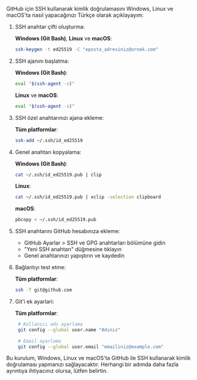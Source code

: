GitHub için SSH kullanarak kimlik doğrulamasını Windows, Linux ve macOS'ta nasıl yapacağınızı Türkçe olarak açıklayayım:

1. SSH anahtar çifti oluşturma:

   **Windows (Git Bash)**, **Linux** ve **macOS**:
   ```bash
   ssh-keygen -t ed25519 -C "eposta_adresiniz@ornek.com"
   ```

2. SSH ajanını başlatma:

   **Windows (Git Bash)**:
   ```bash
   eval "$(ssh-agent -s)"
   ```

   **Linux** ve **macOS**:
   ```bash
   eval "$(ssh-agent -s)"
   ```

3. SSH özel anahtarınızı ajana ekleme:

   **Tüm platformlar**:
   ```bash
   ssh-add ~/.ssh/id_ed25519
   ```

4. Genel anahtarı kopyalama:

   **Windows (Git Bash)**:
   ```bash
   cat ~/.ssh/id_ed25519.pub | clip
   ```

   **Linux**:
   ```bash
   cat ~/.ssh/id_ed25519.pub | xclip -selection clipboard
   ```

   **macOS**:
   ```bash
   pbcopy < ~/.ssh/id_ed25519.pub
   ```

5. SSH anahtarını GitHub hesabınıza ekleme:
   - GitHub Ayarlar > SSH ve GPG anahtarları bölümüne gidin
   - "Yeni SSH anahtarı" düğmesine tıklayın
   - Genel anahtarınızı yapıştırın ve kaydedin

6. Bağlantıyı test etme:

   **Tüm platformlar**:
   ```bash
   ssh -T git@github.com
   ```

7. Git'i ek ayarlari:

   **Tüm platformlar**:
   ```bash
    # Kullanıcı adı ayarlama
    git config --global user.name "Adınız"
    
    # Email ayarlama
    git config --global user.email "emailiniz@example.com"
   ```

Bu kurulum, Windows, Linux ve macOS'ta GitHub ile SSH kullanarak kimlik doğrulaması yapmanızı sağlayacaktır. Herhangi bir adımda daha fazla ayrıntıya ihtiyacınız olursa, lütfen belirtin.
